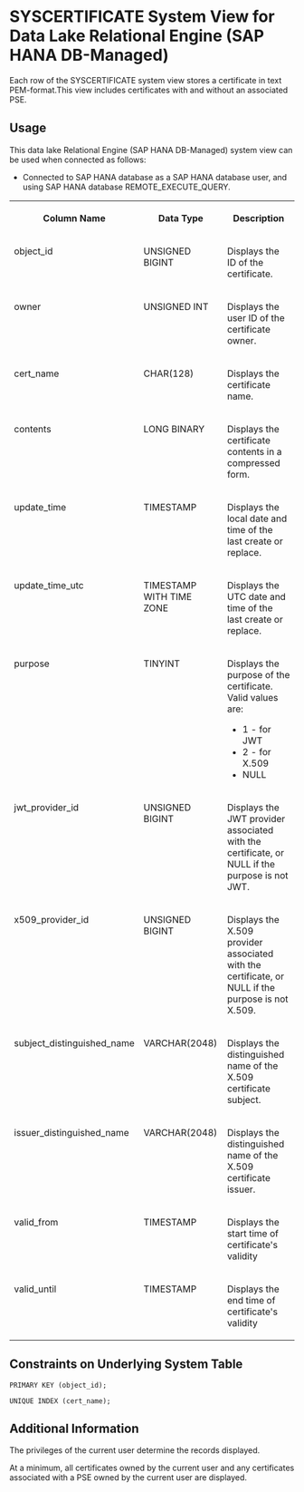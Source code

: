 <!-- loiocad9c1fffb084582a27db15c4d18d315 -->

# SYSCERTIFICATE System View for Data Lake Relational Engine \(SAP HANA DB-Managed\)

Each row of the SYSCERTIFICATE system view stores a certificate in text PEM-format.This view includes certificates with and without an associated PSE.



<a name="loiocad9c1fffb084582a27db15c4d18d315__section_svw_lhc_fzb"/>

## Usage

This data lake Relational Engine \(SAP HANA DB-Managed\) system view can be used when connected as follows:

-   Connected to SAP HANA database as a SAP HANA database user, and using SAP HANA database REMOTE\_EXECUTE\_QUERY.





<table>
<tr>
<th valign="top">

Column Name

</th>
<th valign="top">

Data Type

</th>
<th valign="top">

Description

</th>
</tr>
<tr>
<td valign="top">

object\_id

</td>
<td valign="top">

UNSIGNED BIGINT

</td>
<td valign="top">

Displays the ID of the certificate.

</td>
</tr>
<tr>
<td valign="top">

owner

</td>
<td valign="top">

UNSIGNED INT

</td>
<td valign="top">

Displays the user ID of the certificate owner.

</td>
</tr>
<tr>
<td valign="top">

cert\_name

</td>
<td valign="top">

CHAR\(128\)

</td>
<td valign="top">

Displays the certificate name.

</td>
</tr>
<tr>
<td valign="top">

contents

</td>
<td valign="top">

LONG BINARY

</td>
<td valign="top">

Displays the certificate contents in a compressed form.

</td>
</tr>
<tr>
<td valign="top">

update\_time

</td>
<td valign="top">

TIMESTAMP

</td>
<td valign="top">

Displays the local date and time of the last create or replace.

</td>
</tr>
<tr>
<td valign="top">

update\_time\_utc

</td>
<td valign="top">

TIMESTAMP WITH TIME ZONE

</td>
<td valign="top">

Displays the UTC date and time of the last create or replace.

</td>
</tr>
<tr>
<td valign="top">

purpose

</td>
<td valign="top">

TINYINT

</td>
<td valign="top">

Displays the purpose of the certificate. Valid values are:

-   1 - for JWT
-   2 - for X.509
-   NULL



</td>
</tr>
<tr>
<td valign="top">

jwt\_provider\_id

</td>
<td valign="top">

UNSIGNED BIGINT

</td>
<td valign="top">

Displays the JWT provider associated with the certificate, or NULL if the purpose is not JWT.

</td>
</tr>
<tr>
<td valign="top">

x509\_provider\_id

</td>
<td valign="top">

UNSIGNED BIGINT

</td>
<td valign="top">

Displays the X.509 provider associated with the certificate, or NULL if the purpose is not X.509.

</td>
</tr>
<tr>
<td valign="top">

subject\_distinguished\_name

</td>
<td valign="top">

VARCHAR\(2048\)

</td>
<td valign="top">

Displays the distinguished name of the X.509 certificate subject.

</td>
</tr>
<tr>
<td valign="top">

issuer\_distinguished\_name

</td>
<td valign="top">

VARCHAR\(2048\)

</td>
<td valign="top">

Displays the distinguished name of the X.509 certificate issuer.

</td>
</tr>
<tr>
<td valign="top">

valid\_from

</td>
<td valign="top">

TIMESTAMP

</td>
<td valign="top">

Displays the start time of certificate's validity

</td>
</tr>
<tr>
<td valign="top">

valid\_until

</td>
<td valign="top">

TIMESTAMP

</td>
<td valign="top">

Displays the end time of certificate's validity

</td>
</tr>
</table>



<a name="loiocad9c1fffb084582a27db15c4d18d315__section_pg2_l4c_fzb"/>

## Constraints on Underlying System Table

```
PRIMARY KEY (object_id);
```

```
UNIQUE INDEX (cert_name);
```



<a name="loiocad9c1fffb084582a27db15c4d18d315__section_fqt_l4c_fzb"/>

## Additional Information

The privileges of the current user determine the records displayed.

At a minimum, all certificates owned by the current user and any certificates associated with a PSE owned by the current user are displayed.

